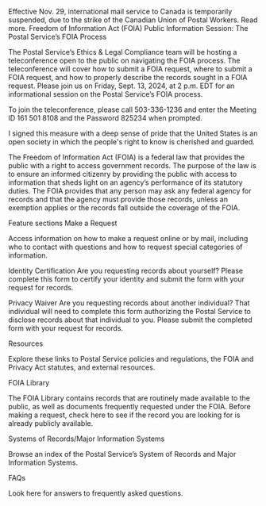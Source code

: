 Effective Nov. 29, international mail service to Canada is temporarily suspended, due to the strike of the Canadian Union of Postal Workers. Read more.
Freedom of Information Act (FOIA)
Public Information Session: The Postal Service’s FOIA Process

The Postal Service’s Ethics & Legal Compliance team will be hosting a teleconference open to the public on navigating the FOIA process. The teleconference will cover how to submit a FOIA request, where to submit a FOIA request, and how to properly describe the records sought in a FOIA request. Please join us on Friday, Sept. 13, 2024, at 2 p.m. EDT for an informational session on the Postal Service’s FOIA process.

To join the teleconference, please call 503-336-1236 and enter the Meeting ID 161 501 8108 and the Password 825234 when prompted.

I signed this measure with a deep sense of pride that the United States is an open society in which the people's right to know is cherished and guarded.

The Freedom of Information Act (FOIA) is a federal law that provides the public with a right to access government records. The purpose of the law is to ensure an informed citizenry by providing the public with access to information that sheds light on an agency’s performance of its statutory duties. The FOIA provides that any person may ask any federal agency for records and that the agency must provide those records, unless an exemption applies or the records fall outside the coverage of the FOIA.

Feature sections
 Make a Request

Access information on how to make a request online or by mail, including who to contact with questions and how to request special categories of information.

Identity Certification
Are you requesting records about yourself? Please complete this form to certify your identity and submit the form with your request for records.

Privacy Waiver
Are you requesting records about another individual? That individual will need to complete this form authorizing the Postal Service to disclose records about that individual to you. Please submit the completed form with your request for records.

 Resources

Explore these links to Postal Service policies and regulations, the FOIA and Privacy Act statutes, and external resources.

 FOIA Library

The FOIA Library contains records that are routinely made available to the public, as well as documents frequently requested under the FOIA. Before making a request, check here to see if the record you are looking for is already publicly available.

 Systems of Records/Major Information Systems

Browse an index of the Postal Service’s System of Records and Major Information Systems.

 FAQs

Look here for answers to frequently asked questions.